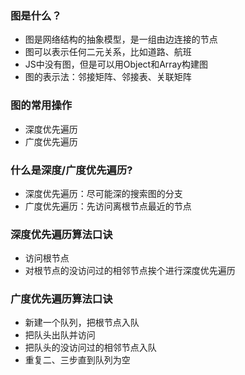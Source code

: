### 图是什么？
* 图是网络结构的抽象模型，是一组由边连接的节点
* 图可以表示任何二元关系，比如道路、航班
* JS中没有图，但是可以用Object和Array构建图
* 图的表示法：邻接矩阵、邻接表、关联矩阵

### 图的常用操作
* 深度优先遍历
* 广度优先遍历

### 什么是深度/广度优先遍历?
* 深度优先遍历：尽可能深的搜索图的分支
* 广度优先遍历：先访问离根节点最近的节点

### 深度优先遍历算法口诀
* 访问根节点
* 对根节点的没访问过的相邻节点挨个进行深度优先遍历

### 广度优先遍历算法口诀
* 新建一个队列，把根节点入队
* 把队头出队并访问
* 把队头的没访问过的相邻节点入队
* 重复二、三步直到队列为空
